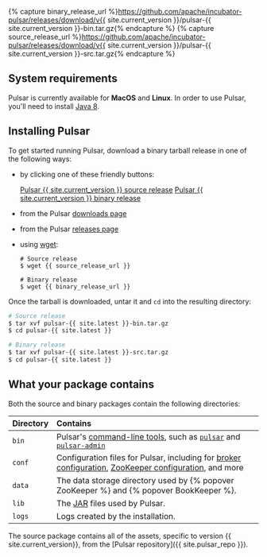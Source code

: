 {% capture binary_release_url %}https://github.com/apache/incubator-pulsar/releases/download/v{{ site.current_version }}/pulsar-{{ site.current_version }}-bin.tar.gz{% endcapture %}
{% capture source_release_url %}https://github.com/apache/incubator-pulsar/releases/download/v{{ site.current_version }}/pulsar-{{ site.current_version }}-src.tar.gz{% endcapture %}

## System requirements

Pulsar is currently available for **MacOS** and **Linux**. In order to use Pulsar, you'll need to install [Java 8](http://www.oracle.com/technetwork/java/javase/downloads/jdk8-downloads-2133151.html).

## Installing Pulsar

To get started running Pulsar, download a binary tarball release in one of the following ways:

* by clicking one of these friendly buttons:

  <a href="{{ source_release_url }}" class="download-btn btn btn-lg" role="button" aria-pressed="true">Pulsar {{ site.current_version }} source release</a>
  <a href="{{ binary_release_url }}" class="download-btn btn btn-lg" role="button" aria-pressed="true">Pulsar {{ site.current_version }} binary release</a>

* from the Pulsar [downloads page](/download)
* from the Pulsar [releases page](https://github.com/apache/incubator-pulsar/releases/latest)
* using [wget](https://www.gnu.org/software/wget):

  ```shell
  # Source release
  $ wget {{ source_release_url }}

  # Binary release
  $ wget {{ binary_release_url }}
  ```

Once the tarball is downloaded, untar it and `cd` into the resulting directory:

```bash
# Source release
$ tar xvf pulsar-{{ site.latest }}-bin.tar.gz
$ cd pulsar-{{ site.latest }}

# Binary release
$ tar xvf pulsar-{{ site.latest }}-src.tar.gz
$ cd pulsar-{{ site.latest }}
```

## What your package contains

Both the source and binary packages contain the following directories:

Directory | Contains
:---------|:--------
`bin` | Pulsar's [command-line tools](../../reference/CliTools), such as [`pulsar`](../../reference/CliTools#pulsar) and [`pulsar-admin`](../../reference/CliTools#pulsar-admin)
`conf` | Configuration files for Pulsar, including for [broker configuration](../../reference/Configuration#broker), [ZooKeeper configuration](../../reference/Configuration#zookeeper), and more
`data` | The data storage directory used by {% popover ZooKeeper %} and {% popover BookKeeper %}.
`lib` | The [JAR](https://en.wikipedia.org/wiki/JAR_(file_format)) files used by Pulsar.
`logs` | Logs created by the installation.

The source package contains all of the assets, specific to version {{ site.current_version}}, from the [Pulsar repository]({{ site.pulsar_repo }}).
